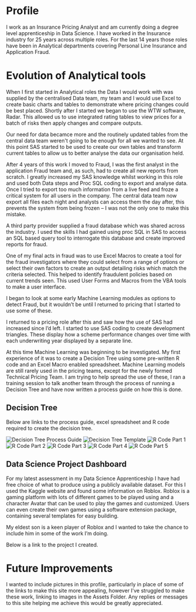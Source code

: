 # Profile
I work as an Insurance Pricing Analyst and am currently doing a degree level apprenticeship in Data Science. I have worked in the Insurance industry for 25 years across multiple roles. For the last 14 years those roles have been in Analytical departments covering Personal Line Insurance and Application Fraud.

# Evolution of Analytical tools

When I first started in Analytical roles the Data I would work with was supplied by the centralised Data team, my team and I would use Excel to create basic charts and tables to demonstrate where pricing changes could be best placed. Shortly after I started we began to use the WTW software, Radar. This allowed us to use integrated rating tables to view prices for a batch of risks then apply changes and compare outputs.

Our need for data becamce more and the routinely updated tables from the central data team weren't going to be enough for all we wanted to see. At this point SAS started to be used to create our own tables and transform current tables to allow us to better analyse the data our organisation held.

After 4 years of this work I moved to Fraud, I was the first analyst in the application Fraud team and, as such, had to create all new reports from scratch. I greatly increased my SAS knowledge whilst working in this role and used both Data steps and Proc SQL coding to export and analyse data. Once I tried to export too much information from a live feed and froze a critical system for all users in the company. The central data team now export all files each night and analysts can access them the day after, this prevents the system from being frozen – I was not the only one to make this mistake.

A third party provider supplied a fraud database which was shared across the industry. I used the skills I had gained using proc SQL in SAS to access an SQL based query tool to interrogate this database and create improved reports for fraud.

One of my final acts in fraud was to use Excel Macros to create a tool for the fraud investigators where they could select from a range of options or select their own factors to create an output detailing risks which match the criteria selected. This helped to identify fraudulent policies based on current trends seen. This used User Forms and Macros from the VBA tools to make a user interface.

I began to look at some early Machine Learning modules as options to detect Fraud, but it wouldn’t be until I returned to pricing that I started to use some of these.

I returned to a pricing role after this and saw how the use of SAS had increased since I’d left. I started to use SAS coding to create development triangles. These display how a scheme performance changes over time with each underwriting year displayed by a separate line.

At this time Machine Learning was beginning to be investigated. My first experience of it was to create a Decision Tree using some pre-written R code and an Excel Macro enabled spreadsheet. Machine Learning models are still rarely used in the pricing teams, except for the newly formed Technical Pricing Team. I am trying to help spread the use of these, I ran a training session to talk another team through the process of running a Decision Tree and have now written a process guide on how this is done.

## Decision Tree

Below are links to the process guide, excel spreadsheet and R code required to create the decision tree.

<img class="rounded-circle" alt="Decision Tree Process Guide" src="/assests/Decision Tree Process.docx" />
<img class="rounded-circle" alt="Decision Tree Template" src="/assests/Decision Tree - Template.xlsm" />
<img class="rounded-circle" alt="R Code Part 1" src="/assests/1.Import Data.R" />
<img class="rounded-circle" alt="R Code Part 2" src="/assests/2.Data Constraints.R" />
<img class="rounded-circle" alt="R Code Part 3" src="/assests/3.Data Prep.R" />
<img class="rounded-circle" alt="R Code Part 4" src="/assests/4.Train Set.R" />
<img class="rounded-circle" alt="R Code Part 5" src="/assests/5.Decision Tree.R" />

## Data Science Project Dashboard

For my latest assessment in my Data Science Apprenticeship I have had free choice of what to produce using a publicly available dataset. For this I used the Kaggle website and found some information on Roblox. Roblox is a gaming platform with lots of different games to be played using and a character Avatar that can be used to play the games and customized. Users can even create their own games using a software extension package, containing several templates for easy building.

My eldest son is a keen player of Roblox and I wanted to take the chance to include him in some of the work I’m doing.

Below is a link to the project I created.


# Future Improvements

I wanted to include pictures in this profile, particularly in place of some of the links to make this site more appealing, however I’ve struggled to make these work, linking to images in the Assets Folder. Any replies or messages to this site helping me achieve this would be greatly appreciated.
